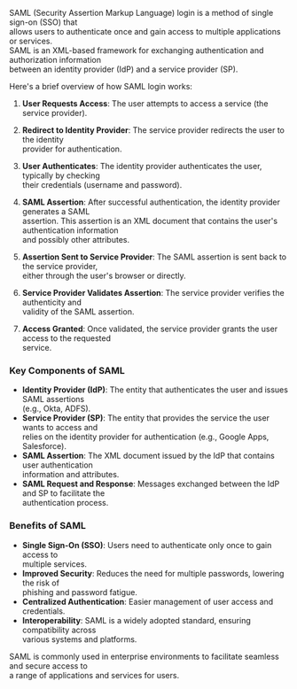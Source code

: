 SAML (Security Assertion Markup Language) login is a method of single sign-on (SSO) that   
allows users to authenticate once and gain access to multiple applications or services.   
SAML is an XML-based framework for exchanging authentication and authorization information   
between an identity provider (IdP) and a service provider (SP).

Here's a brief overview of how SAML login works:

1. **User Requests Access**: The user attempts to access a service (the service provider).

2. **Redirect to Identity Provider**: The service provider redirects the user to the identity   
provider for authentication.

3. **User Authenticates**: The identity provider authenticates the user, typically by checking   
their credentials (username and password).

4. **SAML Assertion**: After successful authentication, the identity provider generates a SAML   
assertion. This assertion is an XML document that contains the user's authentication information   
and possibly other attributes.

5. **Assertion Sent to Service Provider**: The SAML assertion is sent back to the service provider,   
either through the user's browser or directly.

6. **Service Provider Validates Assertion**: The service provider verifies the authenticity and   
validity of the SAML assertion.

7. **Access Granted**: Once validated, the service provider grants the user access to the requested   
service.

### Key Components of SAML

- **Identity Provider (IdP)**: The entity that authenticates the user and issues SAML assertions   
(e.g., Okta, ADFS).
- **Service Provider (SP)**: The entity that provides the service the user wants to access and   
relies on the identity provider for authentication (e.g., Google Apps, Salesforce).
- **SAML Assertion**: The XML document issued by the IdP that contains user authentication   
information and attributes.
- **SAML Request and Response**: Messages exchanged between the IdP and SP to facilitate the   
authentication process.

### Benefits of SAML

- **Single Sign-On (SSO)**: Users need to authenticate only once to gain access to   
multiple services.
- **Improved Security**: Reduces the need for multiple passwords, lowering the risk of   
phishing and password fatigue.
- **Centralized Authentication**: Easier management of user access and credentials.
- **Interoperability**: SAML is a widely adopted standard, ensuring compatibility across   
various systems and platforms.

SAML is commonly used in enterprise environments to facilitate seamless and secure access to   
a range of applications and services for users.